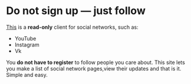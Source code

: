 Do not sign up — just follow
============================
[This](http://hermanya.github.io/follow) is a **read-only** client for social networks, such as:
* YouTube
* Instagram
* Vk

You **do not have to register** to follow people you care about. This site lets you make a list of social network pages,view their updates and that is it. Simple and easy.
